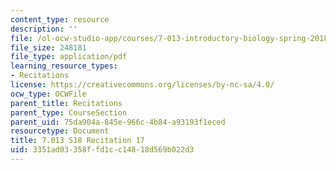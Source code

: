 ```yaml
---
content_type: resource
description: ''
file: /ol-ocw-studio-app/courses/7-013-introductory-biology-spring-2018/3351ad03358ffd1cc14818d569b022d3_MIT7_013s18R17Q.pdf
file_size: 248181
file_type: application/pdf
learning_resource_types:
- Recitations
license: https://creativecommons.org/licenses/by-nc-sa/4.0/
ocw_type: OCWFile
parent_title: Recitations
parent_type: CourseSection
parent_uid: 75da904a-845e-966c-4b84-a93193f1eced
resourcetype: Document
title: 7.013 S18 Recitation 17
uid: 3351ad03-358f-fd1c-c148-18d569b022d3
---
```

